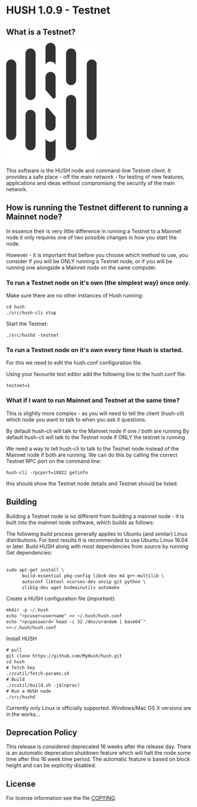 HUSH 1.0.9 - Testnet
=============

What is a Testnet?
--------------

![Logo](doc/hush/hush.png "Logo")

This software is the HUSH node and command-line Testnet client. It provides
a safe place - off the main network - for testing of new features,
applications and ideas without compromising the security of the main network.

How is running the Testnet different to running a Mainnet node?
--------------

In essence their is very little difference in running a Testnet to a Mainnet node
it only requires one of two possible changes in how you start the node.

However - it is important that before you choose which method to use, you consider
if you will be ONLY running a Testnet node, or if you will be running one alongside
a Mainnet node on the same computer.

### To run a Testnet node on it's own (the simplest way) once only.
Make sure there are no other instances of Hush running:
```
cd hush
./src/hush-cli stop
```
Start the Testnet:
```
./src/hushd -testnet
```
### To run a Testnet node on it's own every time Hush is started.
For this we need to edit the hush.conf configuration file.

Using your favourite text editor add the following line to the hush.conf file:
```
testnet=1
```

### What if I want to run Mainnet and Testnet at the same time?
This is slightly more complex - as you will need to tell the client (hush-cli) which
node you want to talk to when you ask it questions.

By default hush-cli will talk to the Mainnet node if one / both are running
By default hush-cli will talk to the Testnet node if ONLY the testnet is running

We need a way to tell hush-cli to talk to the Testnet node instead of the Mainnet
node if both are running.
We can do this by calling the correct Testnet RPC port on the command line:
```
hush-cli -rpcport=18822 getinfo
```
this should show the Testnet node details and Testnet should be listed.

Building
--------
Building a Testnet node is no different from building a mainnet node - it
is built into the mainnet node software, which builds as follows:

The following build process generally applies to Ubuntu (and similar) Linux
distributions. For best results it is recommended to use Ubuntu Linux 16.04
or later.
Build HUSH along with most dependencies from source by running
Get dependencies:
```{r, engine='bash'}

sudo apt-get install \
      build-essential pkg-config libc6-dev m4 g++-multilib \
      autoconf libtool ncurses-dev unzip git python \
      zlib1g-dev wget bsdmainutils automake
```

Create a HUSH configuration file (*important*):
```
mkdir -p ~/.hush
echo "rpcuser=username" >> ~/.hush/hush.conf
echo "rpcpassword=`head -c 32 /dev/urandom | base64`" >>~/.hush/hush.conf
```

Install HUSH
```{r, engine='bash'}
# pull
git clone https://github.com/MyHush/hush.git
cd hush
# fetch key
./zcutil/fetch-params.sh
# Build
./zcutil/build.sh -j$(nproc)
# Run a HUSH node
./src/hushd
```

Currently only Linux is officially supported. Windows/Mac OS X versions are in the works...

Deprecation Policy
------------------

This release is considered deprecated 16 weeks after the release day. There
is an automatic deprecation shutdown feature which will halt the node some
time after this 16 week time period. The automatic feature is based on block
height and can be explicitly disabled.

License
-------

For license information see the file [COPYING](COPYING).
